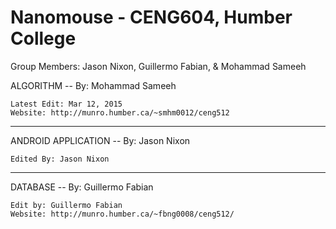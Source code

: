 # Nanomouse - CENG604, Humber College
 Group Members: Jason Nixon, Guillermo Fabian, & Mohammad Sameeh

 
 ALGORITHM -- By: Mohammad Sameeh
 
	Latest Edit: Mar 12, 2015
	Website: http://munro.humber.ca/~smhm0012/ceng512
 -------------------------------------------------
 
 ANDROID APPLICATION -- By: Jason Nixon

	Edited By: Jason Nixon
 -------------------------------------------------

 DATABASE -- By: Guillermo Fabian

	Edit by: Guillermo Fabian
	Website: http://munro.humber.ca/~fbng0008/ceng512/